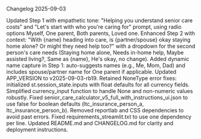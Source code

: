 Changelog
2025-09-03

Updated Step 1 with empathetic tone: "Helping you understand senior care costs" and "Let's start with who you're caring for" prompt, using radio options Myself, One parent, Both parents, Loved one.
Enhanced Step 2 with context: "With {name} heading into care, is {partner/spouse} okay staying home alone? Or might they need help too?" with a dropdown for the second person's care needs (Staying home alone, Needs in-home help, Maybe assisted living?, Same as {name}, He's okay, no change).
Added dynamic name capture in Step 1: auto-suggests names (e.g., Me, Mom, Dad) and includes spouse/partner name for One parent if applicable.
Updated APP_VERSION to v2025-09-03-rb19.
Retained NoneType error fixes: initialized st.session_state.inputs with float defaults for all currency fields.
Simplified currency_input function to handle None and non-numeric values robustly.
Fixed senior_care_calculator_v5_full_with_instructions_ui.json to use false for boolean defaults (ltc_insurance_person_a, ltc_insurance_person_b).
Removed reportlab and CSS dependencies to avoid past errors.
Fixed requirements_streamlit.txt to use one dependency per line.
Updated README.md and CHANGELOG.md for clarity and deployment instructions.
